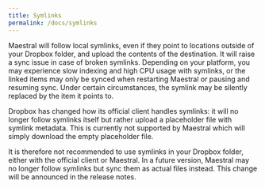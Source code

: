 ```yaml
---
title: Symlinks
permalink: /docs/symlinks
---
```


Maestral will follow local symlinks, even if they point to locations outside of your
Dropbox folder, and upload the contents of the destination. It will raise a sync issue
in case of broken symlinks. Depending on your platform, you may experience slow indexing
and high CPU usage with symlinks, or the linked items may only be synced when restarting
Maestral or pausing and resuming sync. Under certain circumstances, the symlink may be
silently replaced by the item it points to.

Dropbox has changed how its official client handles symlinks: it will no longer follow
symlinks itself but rather upload a placeholder file with symlink metadata. This is
currently not supported by Maestral which will simply download the empty placeholder
file.

It is therefore not recommended to use symlinks in your Dropbox folder, either with the
official client or Maestral. In a future version, Maestral may no longer follow symlinks
but sync them as actual files instead. This change will be announced in the release
notes.

